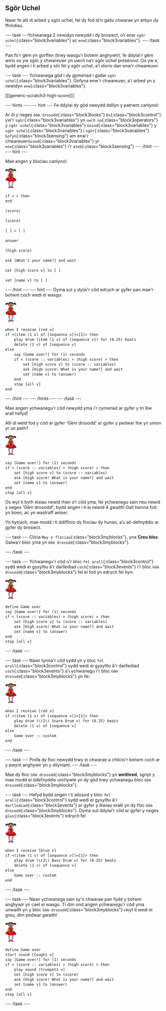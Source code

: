 ## Sgôr Uchel

Nawr fe alli di arbed y sgôr uchel, fel dy fod di’n gallu chwarae yn erbyn dy ffrindiau.

\--- task \---Ychwanega 2 newidyn newydd i dy brosiect, o’r enw `sgôr uchel`{:class="block3variables"} ac `enw`{:class="block3variables"}. \--- /task \---

Pan fo'r gêm yn gorffen (trwy wasgu’r botwm anghywir), fe ddylai'r gêm wirio os yw sgôr y chwareuwr yn uwch na’r sgôr uchel presennol. Os yw e, bydd angen i ti arbed y sôr fel y sgôr uchel, a’i storio dan enw’r chwareuwr.

\--- task \--- Ychwanega gôd i dy gymeriad i gadw `sgôr uchel`{:class="block3variables"}. Gofyna enw'r chwareuwr, a'i arbed yn y newidyn `enw`{:class="block3variables"}.

[[[generic-scratch3-high-score]]]

\--- hints \--- \--- hint \--- Fe ddylai dy gôd newydd ddilyn y patrwm canlynol:

Ar ôl y neges `Gêm drosodd`{:class="block3looks"} `Os`{:class="block3control"} yw'r `sgôr`{:class="block3variables"} yn `uwch na`{:class="block3operators"} y `sgôr uchel`{:class="block3variables"} `Gosod`{:class="block3variables"} y `sgôr uchel`{:class="block3variables"} i `sgôr`{:class="block3variables"} `Gofyn`{:class="block3sensing"} am enw'r chwareuwr`Gosod`{:class="block3variables"} yr `enw`{:class="block3variables"} i'r `ateb`{:class="block3sensing"} \--- /hint \--- \--- hint \---

Mae angen y blociau canlynol:

![ballerina](images/ballerina.png)

```blocks3
if < > then
end

(score)

(score)

[ ] > [ ]

answer

(high score)

ask [What's your name?] and wait

set [high score v] to [ ] 

set [name v] to [ ] 
```

\--- /hint \--- \--- hint \--- Dyma sut y dylai'r côd edrych ar gyfer pan mae'r botwm coch wedi ei wasgu:

![ballerina](images/ballerina.png)

```blocks3
when I receive [red v]
if <(item (1 v) of [sequence v])=[1]> then
    play drum (item (1 v) of [sequence v]) for (0.25) beats
    delete (1 v) of [sequence v]
else
    say [Game over!] for (1) seconds
    if < (score :: variables) > (high score) > then
        set [high score v] to (score :: variables)
        ask [High score! What is your name?] and wait
        set [name v] to (answer)
    end
    stop [all v]
end
```

\--- /hint \--- \--- /hints \--- \--- /task \---

Mae angen ychwanegu'r côd newydd yma i'r cymeriad ar gyfer y tri lliw arall hefyd!

Alli di weld fod y côd ar gyfer 'Gêm drosodd' ar gyfer y pedwar lliw yn union yr un peth?

![ballerina](images/ballerina.png)

```blocks3
say [Game over!] for (1) seconds
if < (score :: variables) > (high score) > then
    set [high score v] to (score :: variables)
    ask [High score! What is your name?] and wait
    set [name v] to (answer)
end
stop [all v]
```

Os wyt ti byth eisiau newid rhan o’r côd yma, fel ychwanegu sain neu newid y neges ‘Gêm drosodd!’, bydd angen i ti ei newid 4 gwaith! Gall hwnna fod yn boen, ac yn wastraff amser.

Yn hytrach, mae modd i ti ddiffinio dy flociau dy hunan, a’u ail-defnyddio ar gyfer dy brosiect.

\--- task \--- Clicia `Mwy o flociau`{:class="block3myblocks"}, yna **Creu bloc**. Galwa'r bloc yma yn `Gêm drosodd`{:class="block3myblocks"}.

\--- /task \---

\--- task \--- Ychwanegu'r côd o'r bloc `fel arall`{:class="block3control"} sydd wedi ei gysylltu â'r darllediad `coch`{:class="block3events"} i'r bloc `Gêm drosodd`{:class="block3myblocks"} fel ei fod yn edrych fel hyn:

![ballerina](images/ballerina.png)

```blocks3
define Game over
say [Game over!] for (1) seconds
if < (score :: variables) > (high score) > then
    set [high score v] to (score :: variables)
    ask [High score! What is your name?] and wait
    set [name v] to (answer)
end
stop [all v]
```

\--- /task \---

\--- task \--- Nawr tynna'r côd sydd yn y bloc `fel arall`{:class="block3control"} sydd wedi ei gysylltu â'r darllediad `coch`{:class="block3events"} a'i ychwanegu i'r bloc `Gêm drosodd`{:class="block3myblocks"} yn lle:

![ballerina](images/ballerina.png)

```blocks3
when I receive [red v]
if <(item (1 v) of [sequence v])=[1]> then
    play drum (\(1\) Snare Drum v) for (0.25) beats
    delete (1 v) of [sequence v]
else
    Game over :: custom
end
```

\--- /task \---

\--- task \--- Profa dy floc newydd trwy ei chwarae a chlicio'r botwm coch ar y pwynt anghywir yn y dilyniant. \--- /task \---

Mae dy floc `Gêm drosodd`{:class="block3myblocks"} yn **weithred**, sgript y mae modd ei ddefnyddio unrhywle yn dy gôd trwy ychwanegu bloc `Gêm drosodd`{:class="block3myblocks"}.

\--- task \--- Hefyd bydd angen i ti ailosod y bloc `fel arall`{:class="block3control"} sydd wedi ei gysylltu â'r `darllediad`{:class="block3events"} ar gyfer y lliwiau eraill yn dy floc `Gêm drosodd`{:class="block3myblocks"}. Dyma sut ddylai'r côd ar gyfer y neges `glas`{:class="block3events"} edrych fel

![ballerina](images/ballerina.png)

```blocks3
when I receive [blue v]
if <(item (1 v) of [sequence v])=[1]> then
    play drum (\(2\) Bass Drum v) for (0.25) beats
    delete (1 v) of [sequence v]
else
    Game over :: custom
end
```

\--- /task \---

\--- task \--- Nawr ychwanega sain sy'n chwarae pan fydd y botwm anghywir yn cael ei wasgu. Ti dim ond angen ychwanegu'r côd yma unwaith yn y bloc `Gêm drosodd`{:class="block3myblocks"} rwyt ti wedi ei greu, dim pedwar gwaith!

![ballerina](images/ballerina.png)

```blocks3
define Game over
start sound [Cough1 v]
say [Game over!] for (1) seconds
if < (score :: variables) > (high score) > then
    play sound (trumpet1 v)
    set [high score v] to (score)
    ask [High score! What is your name?] and wait
    set [name v] to (answer)
end
stop [all v]
```

\--- /task \---
